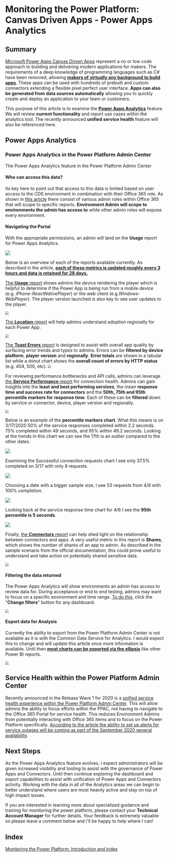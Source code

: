 # Monitoring the Power Platform: Canvas Driven Apps - Power Apps Analytics

## Summary

[Microsoft Power Apps Canvas Driven Apps](https://docs.microsoft.com/en-us/powerapps/maker/canvas-apps/getting-started) represent a no or low code approach to building and delivering modern applications for makers. The requirements of a deep knowledge of programming languages such as C# have been removed, allowing **<u>makers of virtually any background to build apps</u>**. These apps can be used with hundreds of prebuilt and custom connectors extending a flexible pixel perfect user interface. **Apps can also be generated from data sources automatically** allowing you to quickly create and deploy an application to your team or customers.

This purpose of this article is to examine the **[Power Apps Analytics](https://docs.microsoft.com/en-us/powerapps/maker/canvas-apps/getting-started)** feature. We will review **current functionality** and report use cases within the analytics tool. The recently announced **unified service health** feature will also be referenced here.

## Power Apps Analytics

### Power Apps Analytics in the Power Platform Admin Center

The Power Apps Analytics feature in the Power Platform Admin Center

#### Who can access this data?

Its key here to point out that access to this data is limited based on user access to the CDS environment in combination with their Office 365 role. As shown in [this article](https://docs.microsoft.com/en-us/power-platform/admin/analytics-powerapps#who-can-view-these-reports) there consist of various admin roles within Office 365 that will scope to specific reports. **Environment Admin will scope to environments the admin has access to** while other admin roles will expose every environment.

#### Navigating the Portal

With the appropriate permissions, an admin will land on the **Usage** report for Power Apps Analytics. 

<img src="https://raw.githubusercontent.com/wiki/aliyoussefi/D365-Monitoring/Artifacts/PowerAppsAnalytics/navigateTo.JPG"  />

Below is an overview of each of the reports available currently. As described in the article, <u>**each of these metrics is updated roughly every 3 hours and data is retained for 28 days.**</u>

[The **Usage** report](https://docs.microsoft.com/en-us/power-platform/admin/analytics-powerapps#what-are-the-available-reports) shows admins the device rendering the player which is helpful to determine if the Power App is being run from a mobile device (e.g. *iPhone-ReactNativePlayer*) or the web client (e.g.*Windows-WebPlayer*). The player version launched is also key to see user updates to the player.

<img src="https://raw.githubusercontent.com/wiki/aliyoussefi/D365-Monitoring/Artifacts/PowerAppsAnalytics/Analytics-Usage.JPG" style="zoom: 67%;" />

[The **Location** report](https://docs.microsoft.com/en-us/power-platform/admin/analytics-powerapps#what-are-the-available-reports) will help admins understand adoption regionally for each Power App.

<img src="https://raw.githubusercontent.com/wiki/aliyoussefi/D365-Monitoring/Artifacts/PowerAppsAnalytics/Analytics-Location.JPG" style="zoom: 67%;" />

[The **Toast Errors** report](https://docs.microsoft.com/en-us/power-platform/admin/analytics-powerapps#what-are-the-available-reports) is designed to assist with overall app quality by surfacing error trends and types to admins. Errors can be **filtered by device platform**, **player version** and **regionally**. **Error totals** are shown in a tabular list while a donut chart shows the **overall count of errors by HTTP status** (e.g. 404, 500, etc).
<img src="https://raw.githubusercontent.com/wiki/aliyoussefi/D365-Monitoring/Artifacts/PowerAppsAnalytics/powerapps-analytics-toast-errors.png" style="zoom: 67%;" />

For reviewing performance bottlenecks and API calls, admins can leverage [the **Service Performance** report](https://docs.microsoft.com/en-us/power-platform/admin/analytics-powerapps#what-are-the-available-reports) for connection health. Admins can gain insights into the **least and best performing services**, the mean **response time and success rate for connectors** and the **50th, 75th and 95th percentile markers for response time**. Each of these can be **filtered** down by service or connector, device, player version and regionally.

<img src="https://raw.githubusercontent.com/wiki/aliyoussefi/D365-Monitoring/Artifacts/PowerAppsAnalytics/Analytics-ServicePerformance.JPG" style="zoom: 67%;" />

Below is an example of the **percentile markers chart**. What this means is on 3/17/2020 50% of the service responses completed within 2.2 seconds. 75% completed within 49 seconds, and 95% within 49.2 seconds. Looking at the trends in this chart we can see the 17th is an outlier compared to the other dates.

<img src="https://raw.githubusercontent.com/wiki/aliyoussefi/D365-Monitoring/Artifacts/PowerAppsAnalytics/Analytics-ServicePerformance-responsetime.JPG"  />

Examining the Successful connection requests chart I see only 37.5% completed on 3/17 with only 8 requests. 

<img src="https://raw.githubusercontent.com/wiki/aliyoussefi/D365-Monitoring/Artifacts/PowerAppsAnalytics/Analytics-ServicePerformance-successful-3-17.JPG"  />

Choosing a date with a bigger sample size, I see 53 requests from 4/6 with 100% completion.

<img src="https://raw.githubusercontent.com/wiki/aliyoussefi/D365-Monitoring/Artifacts/PowerAppsAnalytics/Analytics-ServicePerformance-successful-4-6.JPG"  />

Looking back at the service response time chart for 4/6 I see the **95th percentile is 5 seconds**.

<img src="https://raw.githubusercontent.com/wiki/aliyoussefi/D365-Monitoring/Artifacts/PowerAppsAnalytics/Analytics-ServicePerformance-responsetime-4-6.JPG"  />

Finally, [the **Connectors** report](https://docs.microsoft.com/en-us/power-platform/admin/analytics-powerapps#what-are-the-available-reports) can help shed light on the relationship between connectors and apps. A very useful metric in this report is **Shares**, which shows the number of shares of an app to admin. As described in the sample scenario from the official documentation, this could prove useful to understand and take action on potentially shared sensitive data.

<img src="https://raw.githubusercontent.com/wiki/aliyoussefi/D365-Monitoring/Artifacts/PowerAppsAnalytics/Analytics-Connectors.JPG" style="zoom: 67%;" />

#### Filtering the data returned

The Power Apps Analytics will show environments an admin has access to review data for. During acceptance or end to end testing, admins may want to focus on a specific environment and time range. [To do this](https://docs.microsoft.com/en-us/power-platform/admin/analytics-powerapps#how-do-i-change-environments), click the "**Change filters**" button for any dashboard.

<img src="https://raw.githubusercontent.com/wiki/aliyoussefi/D365-Monitoring/Artifacts/PowerAppsAnalytics/Analytics-Filters.JPG" style="zoom: 67%;" />

#### Export data for Analysis

Currently the ability to export from the Power Platform Admin Center is not available as it is with the Common Data Service for Analytics. I would expect this to change and will update this article once more information is available. Until then [**most charts can be exported via the ellipsis**](https://docs.microsoft.com/en-us/power-platform/admin/analytics-powerapps#how-can-i-download-the-reports) like other Power BI reports. 

<img src="https://raw.githubusercontent.com/wiki/aliyoussefi/D365-Monitoring/Artifacts/PowerAppsAnalytics/powerapps-analytics-export-data.png" style="zoom: 67%;" />

## Service Health within the Power Platform Admin Center

Recently announced in the Release Wave 1 for 2020 is a [unified service health experience within the Power Platform Admin Center](https://docs.microsoft.com/en-us/power-platform-release-plan/2020wave1/power-platform-governance-administration/unified-service-health-experience-power-platform-admin-center). This will allow admins the ability to focus efforts within the PPAC, not having to navigate to the Office 365 Portal for service health. This reduces Environment Admins from potentially interacting with Office 365 items and to focus on the Power Platform specifically. [According to the article the ability to set up alerts for service outages will be coming as part of the September 2020 general availability](https://docs.microsoft.com/en-us/power-platform-release-plan/2020wave1/power-platform-governance-administration/service-health-power-platform-admin-center).

## Next Steps

As the Power Apps Analytics feature evolves, I expect administrators will be given increased visibility and tooling to assist with the governance of Power Apps and Connectors. Until then continue exploring the dashboard and export capabilities to assist with unification of Power Apps and Connectors activity. Working with the data in all of the Analytics areas we can begin to better understand where users are most heavily active and stay on top of high impact issues.

If you are interested in learning more about specialized guidance and training for monitoring the power platform, please contact your **Technical Account Manager** for further details. Your feedback is extremely valuable so please leave a comment below and i'll be happy to help where I can!

## Index

[Monitoring the Power Platform: Introduction and Index](https://community.dynamics.com/crm/b/crminthefield/posts/monitoring-the-power-platform-introduction)
